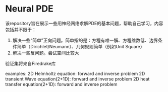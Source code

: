 # Neural PDE
该repository旨在展示一些用神经网络求解PDE的基本问题，帮助自己学习，内容包括并不限于：
1. 解决一些“简单”正向问题。简单指的是：方程有唯一解、方程维数低、边界条件简单（Dirichlet/Neumann）、几何规则简单（例如Unit Square）
2. 解决一些反问题。尝试空间比较大

验证集将来自Firedrake库

examples:
2D Helmholtz equation: forward and inverse problem
2D transient Wave equation(2+1D): forward and inverse problem
2D heat transfer equation(2+1D): forward and inverse problem
